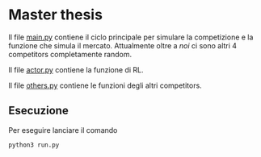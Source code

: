 # Master thesis

Il file [main.py](dprl/main.py) contiene il ciclo principale per simulare la competizione e
la funzione che simula il mercato.
Attualmente oltre a *noi* ci sono altri 4 competitors completamente random.

Il file [actor.py](dprl/actor.py) contiene la funzione di RL.

Il file [others.py](dprl/others.py) contiene le funzioni degli altri competitors.

## Esecuzione

Per eseguire lanciare il comando 

`python3 run.py`
